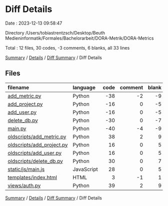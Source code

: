 # Diff Details

Date : 2023-12-13 09:58:47

Directory /Users/tobiastrentzsch/Desktop/Beuth Medieninformatik/Formales/Bachelorarbeit/DORA-Metrik/DORA-Metrics

Total : 12 files,  30 codes, -3 comments, 6 blanks, all 33 lines

[Summary](results.md) / [Details](details.md) / [Diff Summary](diff.md) / Diff Details

## Files
| filename | language | code | comment | blank | total |
| :--- | :--- | ---: | ---: | ---: | ---: |
| [add_metric.py](/add_metric.py) | Python | -38 | -2 | -9 | -49 |
| [add_project.py](/add_project.py) | Python | -16 | 0 | -5 | -21 |
| [add_user.py](/add_user.py) | Python | -16 | 0 | -5 | -21 |
| [delete_db.py](/delete_db.py) | Python | -30 | 0 | -7 | -37 |
| [main.py](/main.py) | Python | -40 | -4 | -9 | -53 |
| [oldscripts/add_metric.py](/oldscripts/add_metric.py) | Python | 38 | 2 | 9 | 49 |
| [oldscripts/add_project.py](/oldscripts/add_project.py) | Python | 16 | 0 | 5 | 21 |
| [oldscripts/add_user.py](/oldscripts/add_user.py) | Python | 16 | 0 | 5 | 21 |
| [oldscripts/delete_db.py](/oldscripts/delete_db.py) | Python | 30 | 0 | 7 | 37 |
| [static/js/main.js](/static/js/main.js) | JavaScript | 28 | 0 | 5 | 33 |
| [templates/index.html](/templates/index.html) | HTML | 3 | -1 | 1 | 3 |
| [views/auth.py](/views/auth.py) | Python | 39 | 2 | 9 | 50 |

[Summary](results.md) / [Details](details.md) / [Diff Summary](diff.md) / Diff Details